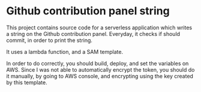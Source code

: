 # Github contribution panel string

This project contains source code for a serverless application which writes a string on the Github contribution panel.
Everyday, it checks if should commit, in order to print the string.

It uses a lambda function, and a SAM template.

In order to do correctly, you should build, deploy, and set the variables on AWS.
Since I was not able to automatically encrypt the token, you should do it manually, by going to AWS console, and encrypting using the key created by this template.

